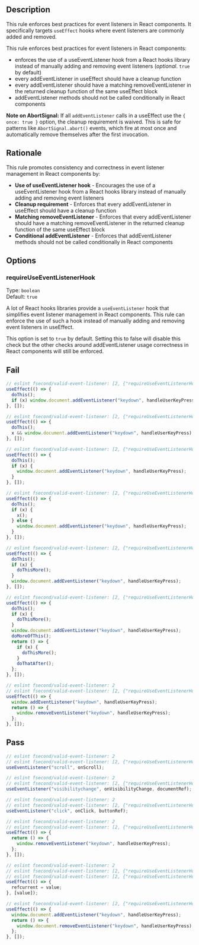 <!-- end auto-generated rule header -->

## Description

This rule enforces best practices for event listeners in React components. It specifically targets `useEffect` hooks where event listeners are commonly added and removed.

This rule enforces best practices for event listeners in React components:

- enforces the use of a useEventListener hook from a React hooks library instead of manually adding and removing event listeners (_optional_. `true` by default)
- every addEventListener in useEffect should have a cleanup function
- every addEventListener should have a matching removeEventListener in the returned cleanup function of the same useEffect block
- addEventListener methods should not be called conditionally in React components

**Note on AbortSignal:** If all `addEventListener` calls in a useEffect use the `{ once: true }` option, the cleanup requirement is waived. This is safe for patterns like `AbortSignal.abort()` events, which fire at most once and automatically remove themselves after the first invocation.

## Rationale

This rule promotes consistency and correctness in event listener management in React components by:

- **Use of useEventListener hook** - Encourages the use of a useEventListener hook from a React hooks library instead of manually adding and removing event listeners
- **Cleanup requirement** - Enforces that every addEventListener in useEffect should have a cleanup function
- **Matching removeEventListener** - Enforces that every addEventListener should have a matching removeEventListener in the returned cleanup function of the same useEffect block
- **Conditional addEventListener** - Enforces that addEventListener methods should not be called conditionally in React components

## Options

<!-- begin auto-generated rule options list -->
<!-- end auto-generated rule options list -->

### requireUseEventListenerHook

Type: `boolean`\
Default: `true`

A lot of React hooks libraries provide a `useEventListener` hook that simplifies event listener management in React components. This rule can enforce the use of such a hook instead of manually adding and removing event listeners in useEffect.

This option is set to `true` by default. Setting this to false will disable this check but the other checks around addEventListener usage correctness in React components will still be enforced.

## Fail

```js
// eslint fsecond/valid-event-listener: [2, {"requireUseEventListenerHook": false}]
useEffect(() => {
  doThis();
  if (x) window.document.addEventListener("keydown", handleUserKeyPress);
}, []);
```

```js
// eslint fsecond/valid-event-listener: [2, {"requireUseEventListenerHook": false}]
useEffect(() => {
  doThis();
  x && window.document.addEventListener("keydown", handleUserKeyPress);
}, []);
```

```js
// eslint fsecond/valid-event-listener: [2, {"requireUseEventListenerHook": false}]
useEffect(() => {
  doThis();
  if (x) {
    window.document.addEventListener("keydown", handleUserKeyPress);
  }
}, []);
```

```js
// eslint fsecond/valid-event-listener: [2, {"requireUseEventListenerHook": false}]
useEffect(() => {
  doThis();
  if (x) {
    x();
  } else {
    window.document.addEventListener("keydown", handleUserKeyPress);
  }
}, []);
```

```js
// eslint fsecond/valid-event-listener: [2, {"requireUseEventListenerHook": false}]
useEffect(() => {
  doThis();
  if (x) {
    doThisMore();
  }
  window.document.addEventListener("keydown", handleUserKeyPress);
}, []);
```

```js
// eslint fsecond/valid-event-listener: [2, {"requireUseEventListenerHook": false}]
useEffect(() => {
  doThis();
  if (x) {
    doThisMore();
  }
  window.document.addEventListener("keydown", handleUserKeyPress);
  doMoreOfThis();
  return () => {
    if (x) {
      doThisMore();
    }
    doThatAfter();
  };
}, []);
```

```js
// eslint fsecond/valid-event-listener: 2
// eslint fsecond/valid-event-listener: [2, {"requireUseEventListenerHook": true}]
useEffect(() => {
  window.addEventListener("keydown", handleUserKeyPress);
  return () => {
    window.removeEventListener("keydown", handleUserKeyPress);
  };
}, []);
```

## Pass

```js
// eslint fsecond/valid-event-listener: 2
// eslint fsecond/valid-event-listener: [2, {"requireUseEventListenerHook": true}]
useEventListener("scroll", onScroll);
```

```js
// eslint fsecond/valid-event-listener: 2
// eslint fsecond/valid-event-listener: [2, {"requireUseEventListenerHook": true}]
useEventListener("visibilitychange", onVisibilityChange, documentRef);
```

```js
// eslint fsecond/valid-event-listener: 2
// eslint fsecond/valid-event-listener: [2, {"requireUseEventListenerHook": true}]
useEventListener("click", onClick, buttonRef);
```

```js
// eslint fsecond/valid-event-listener: 2
// eslint fsecond/valid-event-listener: [2, {"requireUseEventListenerHook": true}]
useEffect(() => {
  return () => {
    window.removeEventListener("keydown", handleUserKeyPress);
  };
}, []);
```

```js
// eslint fsecond/valid-event-listener: 2
// eslint fsecond/valid-event-listener: [2, {"requireUseEventListenerHook": true}]
// eslint fsecond/valid-event-listener: [2, {"requireUseEventListenerHook": false}]
useEffect(() => {
  refcurrent = value;
}, [value]);
```

```js
// eslint fsecond/valid-event-listener: [2, {"requireUseEventListenerHook": false}]
useEffect(() => {
  window.document.addEventListener("keydown", handleUserKeyPress);
  return () => {
    window.document.removeEventListener("keydown", handleUserKeyPress);
  };
}, []);
```
